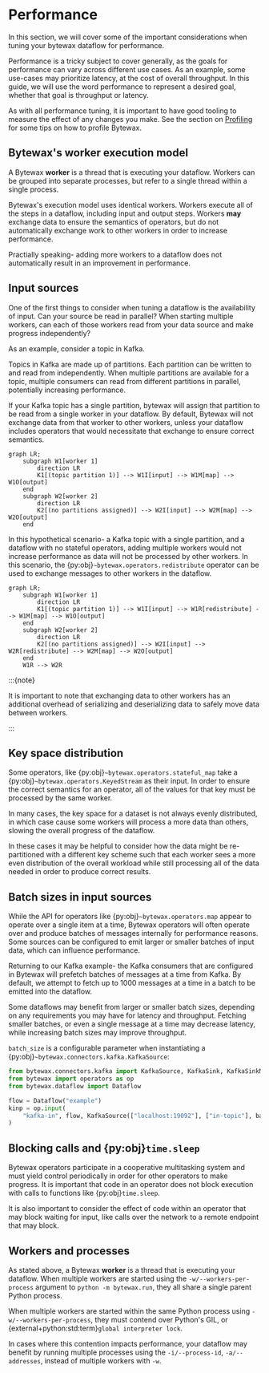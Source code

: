 # Performance

In this section, we will cover some of the important considerations when tuning
your bytewax dataflow for performance.

Performance is a tricky subject to cover generally, as the goals for performance can
vary across different use cases. As an example, some use-cases may prioritize latency,
at the cost of overall throughput. In this guide, we will use the word performance to
represent a desired goal, whether that goal is throughput or latency.

As with all performance tuning, it is important to have good tooling to measure the
effect of any changes you make. See the section on [Profiling](project:#xref-profiling)
for some tips on how to profile Bytewax.

## Bytewax's worker execution model

A Bytewax **worker** is a thread that is executing your dataflow. Workers can be grouped
into separate processes, but refer to a single thread within a single process.

Bytewax's execution model uses identical workers. Workers execute all of the steps
in a dataflow, including input and output steps. Workers **may** exchange
data to ensure the semantics of operators, but do not automatically
exchange work to other workers in order to increase performance.

Practially speaking- adding more workers to a dataflow does not automatically
result in an improvement in performance.

## Input sources

One of the first things to consider when tuning a dataflow is the availability of
input. Can your source be read in parallel? When starting multiple workers, can
each of those workers read from your data source and make progress independently?

As an example, consider a topic in Kafka.

Topics in Kafka are made up of partitions. Each partition can be written to and read from
independently. When multiple partitions are available for a topic, multiple consumers can
read from different partitions in parallel, potentially increasing performance.

If your Kafka topic has a single partition, bytewax will assign that partition to be
read from a single worker in your dataflow. By default, Bytewax will not exchange
data from that worker to other workers, unless your dataflow includes operators
that would necessitate that exchange to ensure correct semantics.


```mermaid
graph LR;
    subgraph W1[worker 1]
        direction LR
        K1[(topic partition 1)] --> W1I[input] --> W1M[map] --> W1O[output]
    end
    subgraph W2[worker 2]
        direction LR
        K2[(no partitions assigned)] --> W2I[input] --> W2M[map] --> W2O[output]
    end
```

In this hypothetical scenario- a Kafka topic with a single partition, and a dataflow
with no stateful operators, adding multiple workers would not increase performance as
data will not be processed by other workers. In this scenario, the
{py:obj}`~bytewax.operators.redistribute` operator can be used to exchange messages
to other workers in the dataflow.

```mermaid
graph LR;
    subgraph W1[worker 1]
        direction LR
        K1[(topic partition 1)] --> W1I[input] --> W1R[redistribute] --> W1M[map] --> W1O[output]
    end
    subgraph W2[worker 2]
        direction LR
        K2[(no partitions assigned)] --> W2I[input] --> W2R[redistribute] --> W2M[map] --> W2O[output]
    end
    W1R --> W2R
```

:::{note}

It is important to note that exchanging data to other workers has an additional
overhead of serializing and deserializing data to safely move data between workers.

:::

## Key space distribution

Some operators, like {py:obj}`~bytewax.operators.stateful_map` take a
{py:obj}`~bytewax.operators.KeyedStream` as their input. In order to ensure
the correct semantics for an operator, all of the values for that key must
be processed by the same worker.

In many cases, the key space for a dataset is not always evenly distributed,
in which case cause some workers will process a more data than others, slowing
the overall progress of the dataflow.

In these cases it may be helpful to consider how the data might be re-partitioned
with a different key scheme such that each worker sees a more even distribution
of the overall workload while still processing all of the data needed in order
to produce correct results.

## Batch sizes in input sources

While the API for operators like {py:obj}`~bytewax.operators.map` appear to operate over a
single item at a time, Bytewax operators will often operate over and produce batches
of messages internally for performance reasons. Some sources can be configured to
emit larger or smaller batches of input data, which can influence performance.

Returning to our Kafka example- the Kafka consumers that are configured in Bytewax
will prefetch batches of messages at a time from Kafka. By default, we attempt
to fetch up to 1000 messages at a time in a batch to be emitted into the dataflow.

Some dataflows may benefit from larger or smaller batch sizes, depending on any
requirements you may have for latency and throughput. Fetching smaller batches,
or even a single message at a time may decrease latency, while increasing batch
sizes may improve throughput.

`batch_size` is a configurable parameter when instantiating a
{py:obj}`~bytewax.connectors.kafka.KafkaSource`:

```python
from bytewax.connectors.kafka import KafkaSource, KafkaSink, KafkaSinkMessage
from bytewax import operators as op
from bytewax.dataflow import Dataflow

flow = Dataflow("example")
kinp = op.input(
    "kafka-in", flow, KafkaSource(["localhost:19092"], ["in-topic"], batch_size=5000)
)
```

## Blocking calls and {py:obj}`time.sleep`

Bytewax operators participate in a cooperative multitasking system and must yield
control periodically in order for other operators to make progress. It is important that
code in an operator does not block execution with calls to functions like {py:obj}`time.sleep`.

It is also important to consider the effect of code within an operator that may block
waiting for input, like calls over the network to a remote endpoint that may block.

## Workers and processes

As stated above, a Bytewax **worker** is a thread that is executing your dataflow. When
multiple workers are started using the `-w/--workers-per-process` argument to
`python -m bytewax.run`, they all share a single parent Python process.

When multiple workers are started within the same Python process using `-w/--workers-per-process`,
they must contend over Python's GIL, or {external+python:std:term}`global interpreter lock`.

In cases where this contention impacts performance, your dataflow may benefit by running
multiple processes using the `-i/--process-id`, `-a/--addresses`, instead of multiple
workers with `-w`.
